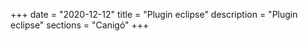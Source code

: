 +++
date        = "2020-12-12"
title       = "Plugin eclipse"
description = "Plugin eclipse"
sections    = "Canigó"
+++